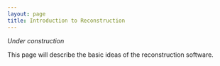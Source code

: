 ```yaml
---
layout: page
title: Introduction to Reconstruction
---
```



*Under construction*

This page will describe the basic ideas of the reconstruction software.
